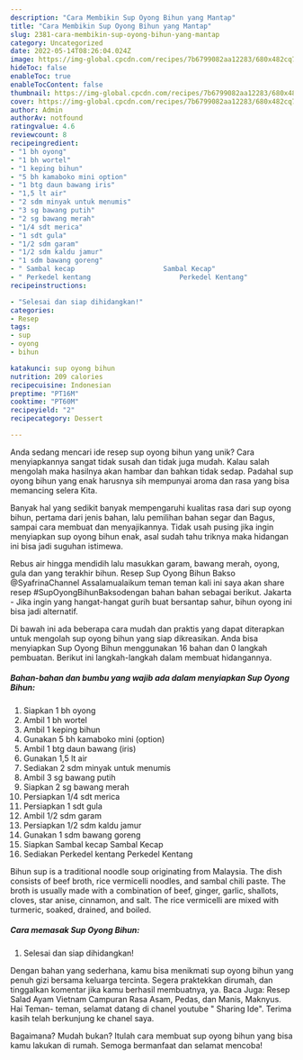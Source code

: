 ```yaml
---
description: "Cara Membikin Sup Oyong Bihun yang Mantap"
title: "Cara Membikin Sup Oyong Bihun yang Mantap"
slug: 2381-cara-membikin-sup-oyong-bihun-yang-mantap
category: Uncategorized
date: 2022-05-14T08:26:04.024Z
image: https://img-global.cpcdn.com/recipes/7b6799082aa12283/680x482cq70/sup-oyong-bihun-foto-resep-utama.jpg
hideToc: false
enableToc: true
enableTocContent: false
thumbnail: https://img-global.cpcdn.com/recipes/7b6799082aa12283/680x482cq70/sup-oyong-bihun-foto-resep-utama.jpg
cover: https://img-global.cpcdn.com/recipes/7b6799082aa12283/680x482cq70/sup-oyong-bihun-foto-resep-utama.jpg
author: Admin
authorAv: notfound
ratingvalue: 4.6
reviewcount: 8
recipeingredient:
- "1 bh oyong"
- "1 bh wortel"
- "1 keping bihun"
- "5 bh kamaboko mini option"
- "1 btg daun bawang iris"
- "1,5 lt air"
- "2 sdm minyak untuk menumis"
- "3 sg bawang putih"
- "2 sg bawang merah"
- "1/4 sdt merica"
- "1 sdt gula"
- "1/2 sdm garam"
- "1/2 sdm kaldu jamur"
- "1 sdm bawang goreng"
- " Sambal kecap                      Sambal Kecap"
- " Perkedel kentang                      Perkedel Kentang"
recipeinstructions:

- "Selesai dan siap dihidangkan!"
categories:
- Resep
tags:
- sup
- oyong
- bihun

katakunci: sup oyong bihun 
nutrition: 209 calories
recipecuisine: Indonesian
preptime: "PT16M"
cooktime: "PT60M"
recipeyield: "2"
recipecategory: Dessert

---
```





Anda sedang mencari ide resep sup oyong bihun yang unik? Cara menyiapkannya sangat tidak susah dan tidak juga mudah. Kalau salah mengolah maka hasilnya akan hambar dan bahkan tidak sedap. Padahal sup oyong bihun yang enak harusnya sih mempunyai aroma dan rasa yang bisa memancing selera Kita.





Banyak hal yang sedikit banyak mempengaruhi kualitas rasa dari sup oyong bihun, pertama dari jenis bahan, lalu pemilihan bahan segar dan Bagus, sampai cara membuat dan menyajikannya. Tidak usah pusing jika ingin menyiapkan sup oyong bihun enak,      asal sudah tahu triknya maka hidangan ini bisa jadi suguhan istimewa.














Rebus air hingga mendidih lalu masukkan garam, bawang merah, oyong, gula dan yang terakhir bihun. Resep Sup Oyong Bihun Bakso @SyafrinaChannel Assalamualaikum teman teman kali ini saya akan share resep #SupOyongBihunBaksodengan bahan bahan sebagai berikut. Jakarta - Jika ingin yang hangat-hangat gurih buat bersantap sahur, bihun oyong ini bisa jadi alternatif.






Di bawah ini ada beberapa cara mudah dan praktis yang dapat diterapkan untuk mengolah sup oyong bihun yang siap dikreasikan. Anda bisa menyiapkan Sup Oyong Bihun menggunakan 16 bahan dan 0 langkah pembuatan. Berikut ini langkah-langkah dalam membuat hidangannya.

<!--inarticleads1-->

##### Bahan-bahan dan bumbu yang wajib ada dalam menyiapkan Sup Oyong Bihun:

1. Siapkan 1 bh oyong
1. Ambil 1 bh wortel
1. Ambil 1 keping bihun
1. Gunakan 5 bh kamaboko mini (option)
1. Ambil 1 btg daun bawang (iris)
1. Gunakan 1,5 lt air
1. Sediakan 2 sdm minyak untuk menumis
1. Ambil 3 sg bawang putih
1. Siapkan 2 sg bawang merah
1. Persiapkan 1/4 sdt merica
1. Persiapkan 1 sdt gula
1. Ambil 1/2 sdm garam
1. Persiapkan 1/2 sdm kaldu jamur
1. Gunakan 1 sdm bawang goreng
1. Siapkan  Sambal kecap                      Sambal Kecap
1. Sediakan  Perkedel kentang                      Perkedel Kentang


Bihun sup is a traditional noodle soup originating from Malaysia. The dish consists of beef broth, rice vermicelli noodles, and sambal chili paste. The broth is usually made with a combination of beef, ginger, garlic, shallots, cloves, star anise, cinnamon, and salt. The rice vermicelli are mixed with turmeric, soaked, drained, and boiled. 

<!--inarticleads2-->

##### Cara memasak Sup Oyong Bihun:


1. Selesai dan siap dihidangkan!

Dengan bahan yang sederhana, kamu bisa menikmati sup oyong bihun yang penuh gizi bersama keluarga tercinta. Segera praktekkan dirumah, dan tinggalkan komentar jika kamu berhasil membuatnya, ya. Baca Juga: Resep Salad Ayam Vietnam Campuran Rasa Asam, Pedas, dan Manis, Maknyus. Hai Teman- teman, selamat datang di chanel youtube &#34; Sharing Ide&#34;. Terima kasih telah berkunjung ke chanel saya. 

Bagaimana? Mudah bukan? Itulah cara membuat sup oyong bihun yang bisa kamu lakukan di rumah. Semoga bermanfaat dan selamat mencoba!
